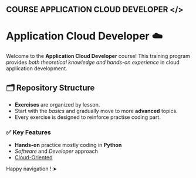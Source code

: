 ## COURSE APPLICATION CLOUD DEVELOPER </>

# Application Cloud Developer ☁️

Welcome to the **Application Cloud Developer** course! This training program provides *both theoretical knowledge and hands-on experience* in cloud application development.  

## 🗂 Repository Structure  

- **Exercises** are organized by lesson.  
- Start with the _basics_ and gradually move to more **advanced** topics.  
- Every exercise is designed to reinforce practise coding part.

### ✅ Key Features  

- **Hands-on** practice mostly coding in **Python**
- *Software* and *Developer* approach 
- <u>Cloud-Oriented</u>  

Happy navigation ! ➤ 
